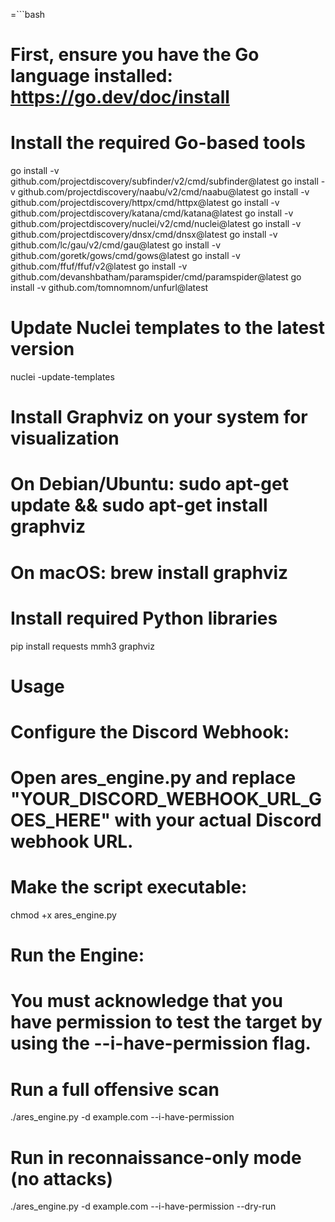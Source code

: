 =```bash
# First, ensure you have the Go language installed: https://go.dev/doc/install

# Install the required Go-based tools
go install -v github.com/projectdiscovery/subfinder/v2/cmd/subfinder@latest
go install -v github.com/projectdiscovery/naabu/v2/cmd/naabu@latest
go install -v github.com/projectdiscovery/httpx/cmd/httpx@latest
go install -v github.com/projectdiscovery/katana/cmd/katana@latest
go install -v github.com/projectdiscovery/nuclei/v2/cmd/nuclei@latest
go install -v github.com/projectdiscovery/dnsx/cmd/dnsx@latest
go install -v github.com/lc/gau/v2/cmd/gau@latest
go install -v github.com/goretk/gows/cmd/gows@latest
go install -v github.com/ffuf/ffuf/v2@latest
go install -v github.com/devanshbatham/paramspider/cmd/paramspider@latest
go install -v github.com/tomnomnom/unfurl@latest

# Update Nuclei templates to the latest version
nuclei -update-templates

# Install Graphviz on your system for visualization
# On Debian/Ubuntu: sudo apt-get update && sudo apt-get install graphviz
# On macOS: brew install graphviz

# Install required Python libraries
pip install requests mmh3 graphviz

# Usage
# Configure the Discord Webhook:
# Open ares_engine.py and replace "YOUR_DISCORD_WEBHOOK_URL_GOES_HERE" with your actual Discord webhook URL.

# Make the script executable:
chmod +x ares_engine.py

# Run the Engine:
# You must acknowledge that you have permission to test the target by using the --i-have-permission flag.

# Run a full offensive scan
./ares_engine.py -d example.com --i-have-permission

# Run in reconnaissance-only mode (no attacks)
./ares_engine.py -d example.com --i-have-permission --dry-run
